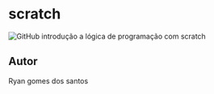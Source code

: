 # scratch
![GitHub](https://img.shields.io/github/license/ryangsantos/scratch?style=fla-square)
introdução a lógica de programação com scratch
## Autor
Ryan gomes dos santos
